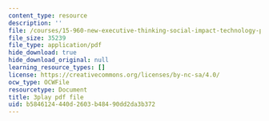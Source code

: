 ```yaml
---
content_type: resource
description: ''
file: /courses/15-960-new-executive-thinking-social-impact-technology-projects-fall-2017-spring-2018/b5846124440d2603b48490dd2da3b372_HaySEpWEsdU.pdf
file_size: 35239
file_type: application/pdf
hide_download: true
hide_download_original: null
learning_resource_types: []
license: https://creativecommons.org/licenses/by-nc-sa/4.0/
ocw_type: OCWFile
resourcetype: Document
title: 3play pdf file
uid: b5846124-440d-2603-b484-90dd2da3b372
---
```

